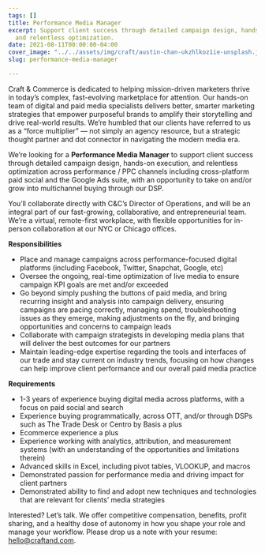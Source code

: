 ```yaml
---
tags: []
title: Performance Media Manager
excerpt: Support client success through detailed campaign design, hands-on execution,
  and relentless optimization.
date: 2021-08-11T00:00:00-04:00
cover_image: "../../assets/img/craft/austin-chan-ukzhlkoz1ie-unsplash.jpg"
slug: performance-media-manager

---
```

Craft & Commerce is dedicated to helping mission-driven marketers thrive in today’s complex, fast-evolving marketplace for attention. Our hands-on team of digital and paid media specialists delivers better, smarter marketing strategies that empower purposeful brands to amplify their storytelling and drive real-world results. We’re humbled that our clients have referred to us as a “force multiplier” — not simply an agency resource, but a strategic thought partner and dot connector in navigating the modern media era.

We’re looking for a **Performance Media Manager** to support client success through detailed campaign design, hands-on execution, and relentless optimization across performance / PPC channels including cross-platform paid social and the Google Ads suite, with an opportunity to take on and/or grow into multichannel buying through our DSP.

You’ll collaborate directly with C&C’s Director of Operations, and will be an integral part of our fast-growing, collaborative, and entrepreneurial team. We’re a virtual, remote-first workplace, with flexible opportunities for in-person collaboration at our NYC or Chicago offices.

**Responsibilities**

* Place and manage campaigns across performance-focused digital platforms (including Facebook, Twitter, Snapchat, Google, etc)
* Oversee the ongoing, real-time optimization of live media to ensure campaign KPI goals are met and/or exceeded
* Go beyond simply pushing the buttons of paid media, and bring recurring insight and analysis into campaign delivery, ensuring campaigns are pacing correctly, managing spend, troubleshooting issues as they emerge, making adjustments on the fly, and bringing opportunities and concerns to campaign leads
* Collaborate with campaign strategists in developing media plans that will deliver the best outcomes for our partners
* Maintain leading-edge expertise regarding the tools and interfaces of our trade and stay current on industry trends, focusing on how changes can help improve client performance and our overall paid media practice 

**Requirements**

* 1-3 years of experience buying digital media across platforms, with a focus on paid social and search
* Experience buying programmatically, across OTT, and/or through DSPs such as The Trade Desk or Centro by Basis a plus
* Ecommerce experience a plus
* Experience working with analytics, attribution, and measurement systems (with an understanding of the opportunities and limitations therein)
* Advanced skills in Excel, including pivot tables, VLOOKUP, and macros
* Demonstrated passion for performance media and driving impact for client partners
* Demonstrated ability to find and adopt new techniques and technologies that are relevant for clients’ media strategies

Interested? Let’s talk. We offer competitive compensation, benefits, profit sharing, and a healthy dose of autonomy in how you shape your role and manage your workflow. Please drop us a note with your resume: hello@craftand.com.